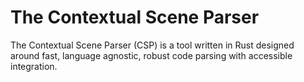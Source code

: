 # The Contextual Scene Parser

The Contextual Scene Parser (CSP) is a tool written in Rust
designed around fast, language agnostic, robust code parsing with accessible
integration.